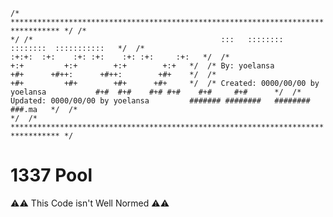 `
  /* ********************************************************************************* */
  /*                                                                                   */
  /*                                  	      :::   ::::::::   ::::::::  :::::::::::   */ 
  /*                                        :+:+:  :+:    :+: :+:    :+: :+:     :+:   */ 
  /*                                           +:+         +:+        +:+        +:+   */ 
  /* By: yoelansa                              +#+      +#++:      +#++:        +#+    */ 
  /*                                           +#+         +#+        +#+      +#+     */ 
  /* Created: 0000/00/00 by yoelansa           #+#  #+#    #+# #+#    #+#     #+#      */ 
  /* Updated: 0000/00/00 by yoelansa         ####### ########   ########      ###.ma   */ 
  /*           	                                                                       */ 
  /* ********************************************************************************* */
`

# 1337 Pool
⚠️⚠️ This Code isn't Well Normed ⚠️⚠️
